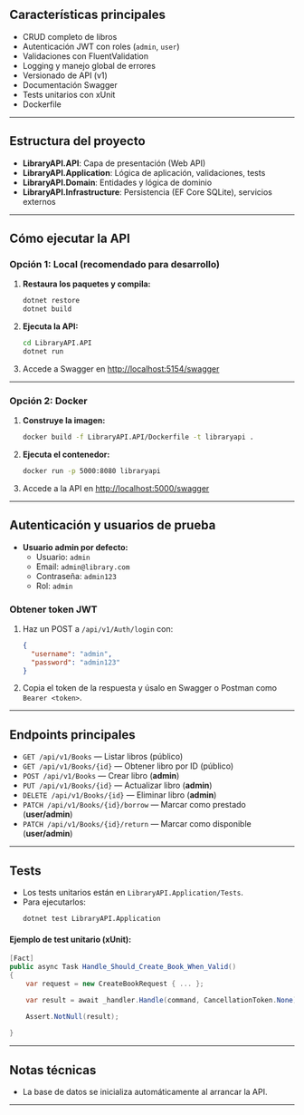 ## Características principales

- CRUD completo de libros
- Autenticación JWT con roles (`admin`, `user`)
- Validaciones con FluentValidation
- Logging y manejo global de errores
- Versionado de API (v1)
- Documentación Swagger
- Tests unitarios con xUnit
- Dockerfile

---

## Estructura del proyecto

- **LibraryAPI.API**: Capa de presentación (Web API)
- **LibraryAPI.Application**: Lógica de aplicación, validaciones, tests
- **LibraryAPI.Domain**: Entidades y lógica de dominio
- **LibraryAPI.Infrastructure**: Persistencia (EF Core SQLite), servicios externos

---

## Cómo ejecutar la API

### Opción 1: Local (recomendado para desarrollo)

1. **Restaura los paquetes y compila:**
   ```sh
   dotnet restore
   dotnet build
   ```

2. **Ejecuta la API:**
   ```sh
   cd LibraryAPI.API
   dotnet run
   ```

3. Accede a Swagger en [http://localhost:5154/swagger](http://localhost:5154/swagger)  

---

### Opción 2: Docker

1. **Construye la imagen:**
   ```sh
   docker build -f LibraryAPI.API/Dockerfile -t libraryapi .
   ```

2. **Ejecuta el contenedor:**
   ```sh
   docker run -p 5000:8080 libraryapi
   ```

3. Accede a la API en [http://localhost:5000/swagger](http://localhost:5000/swagger)

---

## Autenticación y usuarios de prueba

- **Usuario admin por defecto:**
  - Usuario: `admin`
  - Email: `admin@library.com`
  - Contraseña: `admin123`
  - Rol: `admin`

### Obtener token JWT

1. Haz un POST a `/api/v1/Auth/login` con:
   ```json
   {
     "username": "admin",
     "password": "admin123"
   }
   ```
2. Copia el token de la respuesta y úsalo en Swagger o Postman como `Bearer <token>`.

---

## Endpoints principales

- `GET /api/v1/Books` — Listar libros (público)
- `GET /api/v1/Books/{id}` — Obtener libro por ID (público)
- `POST /api/v1/Books` — Crear libro (**admin**)
- `PUT /api/v1/Books/{id}` — Actualizar libro (**admin**)
- `DELETE /api/v1/Books/{id}` — Eliminar libro (**admin**)
- `PATCH /api/v1/Books/{id}/borrow` — Marcar como prestado (**user/admin**)
- `PATCH /api/v1/Books/{id}/return` — Marcar como disponible (**user/admin**)

---

## Tests

- Los tests unitarios están en `LibraryAPI.Application/Tests`.
- Para ejecutarlos:
  ```sh
  dotnet test LibraryAPI.Application
  ```

#### Ejemplo de test unitario (xUnit):

```csharp
[Fact]
public async Task Handle_Should_Create_Book_When_Valid()
{
    var request = new CreateBookRequest { ... };

    var result = await _handler.Handle(command, CancellationToken.None);

    Assert.NotNull(result);
    
}
```

---

## Notas técnicas

- La base de datos se inicializa automáticamente al arrancar la API.

---

